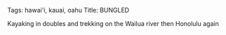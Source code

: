 Tags: hawai'i, kauai, oahu
Title: BUNGLED
  
Kayaking in doubles and trekking on the Wailua river then Honolulu again  
